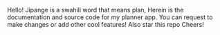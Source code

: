 Hello!
Jipange is a swahili word that means plan, Herein is the documentation and source code for my planner app.
You can request to make changes or add other cool features! Also star this repo
Cheers!
